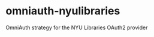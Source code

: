 omniauth-nyulibraries
=====================

OmniAuth strategy for the NYU Libraries OAuth2 provider
